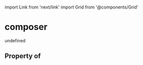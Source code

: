 import Link from 'next/link'
import Grid from '@components/Grid'

# composer

undefined

## Property of



